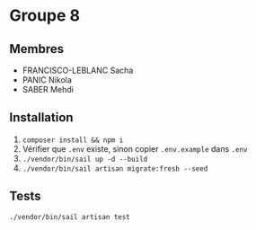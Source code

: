# Groupe 8

## Membres

- FRANCISCO-LEBLANC Sacha
- PANIC Nikola
- SABER Mehdi

## Installation
1) ``composer install && npm i``
2) Vérifier que `.env` existe, sinon copier ``.env.example`` dans `.env`
3) ``./vendor/bin/sail up -d --build``
4) ``./vendor/bin/sail artisan migrate:fresh --seed``

## Tests

``./vendor/bin/sail artisan test``
